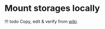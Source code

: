 # Mount storages locally


!!! todo
    Copy, edit & verify from [wiki](https://wiki.metacentrum.cz/wiki/Mounting_data_storages_on_local_station).

<!--
MetaCentrum has large data storing capacity accessible to users through NFSv4 protocol. On the compute nodes, you can reach this space in directory /storage/. You can find available storages and your quotas there either during login to frontend in ssh banner or at MetaCentrum web pages.

You can also access this space from your PC. This page contains Linux tutorial how to do it. There is no free client for MS-Windows, just comercial NFS Maestro.
Contents

    1 NFSv4 directories and servers
    2 Setup overview
    3 1. Create mount points
    4 2. Install Kerberos support
    5 3. Set up/check NFSv4 support in kernel
        5.1 Test of support NFS file system
        5.2 Test RPCSECsupport
        5.3 Automatic inserting of modules
    6 4. Get Kerberos ticket enabling volume connection
        6.1 Your machine has file /etc/krb5.keytab from MetaCentrum
        6.2 Your machine does not have file /etc/krb5.keytab from MetaCentrum
            6.2.1 You can use your own user ticket
            6.2.2 Create one-purpose file /etc/krb5.keytab
    7 5. Install client NFSv4 tools
        7.1 nfs-utils setting
    8 6. Modify /etc/fstab file
    9 7. Start nfs client and remount all volumes
    10 Concluding notes
        10.1 Simple settings of idmapd.conf
        10.2 Accessing user data on NFS4 storage
        10.3 Kerberos identity
        10.4 Kerberos tickets
        10.5 Proper displaying of users and groups names
        10.6 Cross realm mapping NFSv4 identities to numerical representation
        10.7 Cross realm mapping of numeral representation to the names
        10.8 Installation way for a Gentoo
        10.9 MacOS users

NFSv4 directories and servers
NFS4 server 	adresář - directory 	velikost - capacity 	zálohovací třída - back-up policy 	alternativní jména serverů v Perunovi - alternative name / poznámka - note
storage-brno1-cerit.metacentrum.cz 	/storage/brno1-cerit/ 	1.8 PB 	2 	nfs-ntc.ics.muni.cz
storage-brno2.metacentrum.cz 	/storage/brno2/ 	306 TB 	2 	
storage-brno3-cerit.metacentrum.cz 	/storage/brno3-cerit/ 	932 TB 	2 	nfs-kat.cerit-sc.cz
storage-brno4-cerit-hsm.metacentrum.cz 	/storage/brno4-cerit-hsm/ 	zrušeno - decommissioned 		data archived in /storage/brno1-cerit/
storage-brno5-archive.metacentrum.cz 	/storage/brno5-archive/ 	zrušeno - decommissioned 	3 	nfs.du3.cesnet.cz
storage-brno6.metacentrum.cz 	/storage/brno6/ 	zrušeno - decommissioned 	2 	
storage-brno7-cerit.metacentrum.cz 	/storage/brno7-cerit/ 	zrušeno - decommissioned 	2 	data archived in /storage/brno1-cerit/
storage-brno8.metacentrum.cz 	/storage/brno8/ 	zrušeno - decommissioned 	3 	in past /storage/ostrava1/, data moved to /storage/brno2/home/USERNAME/brno8
storage-brno9-ceitec.metacentrum.cz 	/storage/brno9-ceitec/ 	zrušeno - decommissioned 	3 	storage-ceitec1.ncbr.muni.cz - pro NCBR CEITEC
storage-brno10-ceitec-hsm.metacentrum.cz 	/storage/brno10-ceitec-hsm/ 	zrušeno - decommissioned 	3 	dedicated to NCBR CEITEC
storage-brno11-elixir.metacentrum.cz 	/storage/brno11-elixir/ 	313 TB 	2 	dedicated to ELIXIR-CZ, storage2.elixir-czech.cz
storage-brno12-cerit.metacentrum.cz 	/storage/brno12-cerit/ 	3.4 PB 	2 	ces-hsm.cerit-sc.cz, domovský adresář v nfs4/home/$USER
storage-budejovice1.metacentrum.cz 	/storage/budejovice1/ 	44 TB 	3 	(storage-cb1|storage-cb2).metacentrum.cz
storage-jihlava1-cerit.metacentrum.cz 	/storage/jihlava1-cerit/ 	zrušeno - decommissioned 		data archived to /storage/brno4-cerit-hsm/fineus, storage-brno4-cerit-hsm.metacentrum.cz, symlink /storage/jihlava1-cerit/
storage-jihlava2-archive.metacentrum.cz 	/storage/jihlava2-archive/ 	zrušeno - decommissioned 		
storage-du-cesnet.metacentrum.cz 	/storage/du-cesnet/ 		3 	du4.cesnet.cz, optimal archive storage for all MetaCentrum users
storage-liberec3-tul.metacentrum.cz 	/storage/liberec3-tul/ 	30 TiB 		
storage-plzen1.metacentrum.cz 	/storage/plzen1/ 	352 TB 	2 	
storage-plzen2-archive.metacentrum.cz 	/storage/plzen2-archive/ 	zrušeno - decommissioned 		nfs.du1.cesnet.cz
storage-plzen3-kky.metacentrum.cz 	/storage/plzen3-kky/ 	zrušeno - decommissioned 		nahrazeno plzen4-ntis
storage-plzen4-ntis.metacentrum.cz 	/storage/plzen4-ntis/ 	200 TiB 	3 	pro cleny skupiny iti/kky
storage-praha1.metacentrum.cz 	/storage/praha1/ 	zrušeno - decommissioned 	3 	storage-praha1(a|b).metacentrum.cz
storage-praha2-natur.metacentrum.cz 	/storage/praha2-natur/ 	88 TB 		storage-praha2-natur.metacentrum.cz
storage-praha4-fzu.metacentrum.cz 	/storage/praha4-fzu/ 	zrušeno - decommissioned 15 TB 		
storage-praha6-fzu.metacentrum.cz 	/storage/praha6-fzu/ 	76 TB 		
storage-praha5-elixir.metacentrum.cz 	/storage/praha5-elixir/ 	157 TB 	3 	
storage-pruhonice1-ibot.metacentrum.cz 	/storage/pruhonice1-ibot/ 	179 TB 	3 	tilia-nfs.ibot.cas.cz
storage-vestec1-elixir.metacentrum.cz 	/storage/vestec1-elixir/ /storage/praha1/ 		2 	storage-vestec1.elixir-czech.cz
Zálohovací třídy jsou popsány v / Back-up policy is described at: Politika zálohování (Back-up policy). Výtah/summary:

    třída 2 - záloha (pouze) formou časových řezů / class 2 - backup (only) in a form of time slices
    třída 3 - data se záložní kopií / class 3 - data with a backup copy

Setup overview

You will need to do several things to make NFSv4 accessible on your Linux desktop:

    create empty directory as a mount point
    set up Kerberos support
    set up/check NFSv4 support in kernel
    get Kerberos ticket enabling connection
    install NFSv4 client tools
    modify the /etc/fstab file
    start nfs client and remount all volumes
    get Kerberos ticket to access to data
    set the system time properly

You must have root privileges on your local PC.
1. Create mount points

You need to create empty directory where the Metacentrum storage NFS volumes will be mounted. We recommend directory /storage because in this way it is set on MetaCentrum machines. E.g.:

mkdir -p /storage/brno1 # -p option means directory /storage will be created, too, if it does not already exist
mkdir /storage/brno2
mkdir /storage/brno3-cerit
mkdir /storage/plzen1
...

Complete command

mkdir -p /storage && cd /storage && mkdir -p brno10-ceitec-hsm brno6 liberec3-tul praha4-fzu brno11-elixir brno7-cerit ostrava1 praha5-elixir brno12-cerit brno8 ostrava2-archive praha6-fzu brno1-cerit brno9-ceitec plzen1 projects brno2 budejovice1 plzen3-kky pruhonice1-ibot brno3-cerit du-cesnet plzen4-ntis software brno4-cerit-hsm jihlava1-cerit praha1

You can, of course, choose arbitrary name and placing for the mounting points - just remember to modify the /etc/fstab file accordingly.
2. Install Kerberos support

If your PC does not have Kerberos system support, you need to install it first. For Ubuntu 8.10 / Debian 9 there are packages heimdal-clients and krb5-config, for OpenSuse 11.1 packages krb5 and krb5-client. On Ubuntu use e.g. apt search command to check the package.

melounova@melounova-ThinkCentre-E93:~$ sudo apt search krb5-config
Sorting... Done
Full Text Search... Done
krb5-config/bionic,bionic,now 2.6 all [installed,automatic]
Configuration files for Kerberos Version 5

Once Kerberos support is installed, you must create file /etc/krb5.conf. The easiest way is to copy it simply from some MetaCentrum machine, e.g skirit.ics.muni.cz.

$ scp skirit.ics.muni.cz:/etc/krb5.conf /etc/

If you are using MIT Kerberos >1.4 or Heimdal >1.3 add following line to the [libdefaults] section in the krb5.conf: allow_weak_crypto = true. Otherwise, do not change anything.


3. Set up/check NFSv4 support in kernel

Ubuntu and OpenSuse kernels support NFSv4 as a stanard and you can skip this step. Otherwise assure the support in the following way:
Test of support NFS file system

    grep nfs4 /proc/filesystems

Right answer: nodev nfs4

In case of empty answer do as a root

$ modprobe nfs

and repeat the test. In case of negative answer it is necessary to compile NFS (with NFSv4 support) into kernel.
Test RPCSECsupport

    ls -d /proc/net/rpc/auth.rpcsec*

Right answer: proc/net/rpc/auth.rpcsec.context /proc/net/rpc/auth.rpcsec.init

In case of answer: ls: cannot access /proc/net/rpc/auth.rpcsec*: No such file or directory do as root

modprobe auth_rpcgss

and repeat the test. In case of negative answer it is necessary to compile CONFIG_SUNRPC_GSS to Linux kernel.
Automatic inserting of modules

If it is obvious that system supports NFSv4 including RPCSEC it is not necessary to insert modules manually - client tools insert NFS on their own.
4. Get Kerberos ticket enabling volume connection

We offer 3 possibilities according type of tickets:

    Your machine has file /etc/krb5.keytab from MetaCentrum (or ÚVT)
    Your machine does not have file /etc/krb5.keytab from MetaCentrum
        You can use your user ticket
        You can create one-purpose file /etc/krb5.keytab

Your machine has file /etc/krb5.keytab from MetaCentrum

We will add ticket like nfs/your_machine@ICS.MUNI.CZ to your /etc/krb5.keytab on your request which enables you to connect NFS volume. Original krb5.keytab must be changed to the new one, which will be released to you on your request.
Your machine does not have file /etc/krb5.keytab from MetaCentrum
You can use your own user ticket

Create kerberos ticket (kinit) before mounting the volume. You must create the ticket as a root because system volume will be connected as a root too. In this way, it is necessary to set rpc.gssd to search your ticket, not the system one, see bellow. Ticket must be renewed every day.
Create one-purpose file /etc/krb5.keytab

Login to some MetaCentrum machine. Be sure that you have valid Kerberos ticket in META realm (command klist will print it). After it use the command:

/software/remctl-2.12/bin/remctl -d kdccesnet.ics.muni.cz accounts nfskeytab >krb5.keytab

File krb5.keytab will be created in current directory which contains one-purpose ticket. Next copy the file krb5.keytab on your machine to /etc/krb5.keytab, set its ownership to root.root and rights to 600 as follows:

chown root.root /etc/krb5.keytab
chmod 600 /etc/krb5.keytab

Delete the file from MetaCentrum machine after copying it. It is important that META is your implicit realm in file /etc/krb5.conf.
5. Install client NFSv4 tools

We recommend to install nfs-utils version 1.1.0 or higher.

    package nfs-common (apt-get install nfs-common) on Debian/Ubuntu.
    package nfs-utils (yast -i nfs-utils) on OpenSuse lower than 10.3
    package nfs-client (yast -i nfs-client) on OpenSuse 10.3 and higher.

You will also need running portmap. It should be installed with nfs-utils dependencies. Otherwise install the package portmap separately.
nfs-utils setting

    Debian/Ubuntu

Setting of nfs-utils is in the file /etc/default/nfs-common. Set the values in the following way:

NEED_STATD=yes
STATDOPTS=
NEED_IDMAPD=yes
NEED_GSSD=yes

    Opensuse

Setting of nfs-utils in the file /etc/sysconfig/nfs. Set at least the following values:

NFS_SECURITY_GSS="yes"
NFS4_SUPPORT="yes"

6. Modify /etc/fstab file

For storages you wish to mount locally, add the following lines to the /etc/fstab file:

storage-brno6.metacentrum.cz:/home/fsbrno2 /storage/brno2             nfs4       sec=krb5              0 0
storage-brno3-cerit.metacentrum.cz:/ /storage/brno3-cerit  nfs4       sec=krb5              0 0
storage-plzen1.metacentrum.cz:/ /storage/plzen1           nfs4       sec=krb5              0 0
...

NOTE: Due to hardware replacement the data are moved continuously from one storage to another. For backward compatibility the old names of storages (e.g. brno2) are kept as symbolic links. The target in /etc/fstab must be a real directory, not a symlink. By using ls -l you can find where the symbolic links lead to. In case of brno2 this means brno6.

(STRETCH)melounova@skirit:~$ ls -l /storage/
lrwxrwxrwx 1 root root 24 Oct 21  2019 brno2 -> /auto/brno6/home/fsbrno2
...
lrwxrwxrwx 1 root root 11 Sep 17  2018 brno6 -> /auto/brno6
...

NOTE: For some combinations of operating systems or server/client, adding option vers=4 to fstab is necessary too:

storage-brno6.metacentrum.cz:/home/fsbrno2 /storage/brno2             nfs4       sec=krb5,vers=4       0 0

Complete /etc/fstab:

storage-brno1-cerit.metacentrum.cz:/ /storage/brno1-cerit  nfs4 sec=krb5        0 0
storage-brno6.metacentrum.cz:/home/fsbrno2 /storage/brno2  nfs4 sec=krb5        0 0
storage-brno3-cerit.metacentrum.cz:/ /storage/brno3-cerit  nfs4 sec=krb5        0 0
storage-brno1-cerit.metacentrum.cz:/hsmcerit /storage/brno4-cerit-hsm  nfs4 sec=krb5        0 0
storage-brno6.metacentrum.cz:/ /storage/brno6  nfs4 sec=krb5        0 0
storage-brno1-cerit.metacentrum.cz:/brno7 /storage/brno7-cerit  nfs4 sec=krb5        0 0
storage-ostrava1.metacentrum.cz:/ /storage/brno8  nfs4 sec=krb5        0 0
storage-brno9-ceitec.metacentrum.cz:/ /storage/brno9-ceitec    nfs4       sec=krb5        0 0
storage-brno10-ceitec-hsm.metacentrum.cz:/ /storage/brno10-ceitec-hsm  nfs4 sec=krb5        0 0
storage-brno11-elixir.metacentrum.cz:/ /storage/brno11-elixir  nfs4 sec=krb5        0 0
storage-brno12-cerit.metacentrum.cz:/ /storage/brno12-cerit  nfs4 sec=krb5        0 0
storage-budejovice1.metacentrum.cz:/ /storage/budejovice1  nfs4 sec=krb5        0 0
storage-brno1-cerit.metacentrum.cz:/hsmcerit/fineus /storage/jihlava1-cerit  nfs4 sec=krb5    0 0
storage-du-cesnet.metacentrum.cz:/ /storage/du-cesnet  nfs4 sec=krb5        0 0
storage-liberec3-tul.metacentrum.cz:/ /storage/liberec3-tul  nfs4 sec=krb5        0 0
storage-plzen1.metacentrum.cz:/ /storage/plzen1 nfs4    sec=krb5        0 0
storage-plzen3-kky.metacentrum.cz:/ /storage/plzen3-kky  nfs4 sec=krb5        0 0
storage-plzen4-ntis.metacentrum.cz:/ /storage/plzen4-ntis nfs4    sec=krb5        0 0
storage-praha1.metacentrum.cz:/ /storage/praha1  nfs4 sec=krb5        0 0
storage-praha4-fzu.metacentrum.cz:/ /storage/praha4-fzu  nfs4 sec=krb5        0 0
storage-praha5-elixir.metacentrum.cz:/ /storage/praha5-elixir  nfs4 sec=krb5        0 0
storage-praha6-fzu.metacentrum.cz:/ /storage/praha6-fzu  nfs4 sec=krb5        0 0
storage-pruhonice1-ibot.metacentrum.cz:/ /storage/pruhonice1-ibot  nfs4 sec=krb5        0 0
storage-brno3-cerit.metacentrum.cz:/nfs4/software /storage/software  nfs4 sec=krb5        0 0
storage-brno3-cerit.metacentrum.cz:/nfs4/projects /storage/projects  nfs4 sec=krb5        0 0
storage-ostrava1.metacentrum.cz:/ /storage/ostrava1 nfs4    sec=krb5        0 0
storage-du-cesnet.metacentrum.cz:/ /storage/ostrava2-archive nfs4    sec=krb5        0 0 

Note: Due to privacy reasons, some repositories can be accessed only from Metacentrum IP addresses. Storages of the form CITY+NUMBER like brno2 or praha1 should be always mountable. Usually the "private" repositories with limited access are the ones with suffix in their name (-kky, -fzu, etc.). For example, if you get an error like

mount.nfs4: access denied by server while mounting storage-plzen3-kky.metacentrum.cz:/

this is very likely the case. Simply delete the line from /etc/fstab if you can't mount it from your location.
7. Start nfs client and remount all volumes

You don't need to mount a volume in OpenSuse 11.1, because running nfs service connect it automatically according records in /etc/fstab, in other OS, explicit mounting (mount -a) is needed.

    OpenSuse

/etc/init.d/nfs start 
insserv /etc/init.d/nfs

    Debian 9

systemctl restart nfs-client.target
mount -a

    Ubuntu

In file /etc/default/nfs-common should be set the option NEED_GSSD=yes.

service rpcbind start
service nfs-common start
service rpc-gssd start
mount -a

Now the Metacentrum NFSv4 volumes should be mounted to mount points specified in /etc/fstab file.
Concluding notes
Simple settings of idmapd.conf

File /etc/idmapd.conf sets mapping of NFSv4 identities to local users (NFSv4 works with text principals of kerberos, POSIX interface of file system works with numeral representation of users and groups).

Simple settings /etc/idmapd.conf consist on setting of configuration line: Domain = META. The users from domain @META will be map throught files /etc/passwd and /etc/group. So it means that for identity xhejtman@META must exist record in /etc/passwd with name xhejtman. Ordinary tools (ls -l) will show the names properly if the name in given files will be exist for their principal. For nonexisting name will be user mapping choosen as nobody and nogroup.

Example:

grep xhejtman /etc/passwd
xhejtman:x:1000:1000:Lukas Hejtmanek,,,:/home/xhejtman:/bin/bash
ls -l /mnt/nfs/software
total 0
drwxr-xr-x 4 nobody   nogroup   51 2008-06-12 12:49 etics
-rw-r--r-- 1 nobody   nogroup    0 2008-06-06 14:26 hu
drwxr-xr-x 6 xhejtman soft-nfs4 54 2008-06-12 14:45 libnfsidmap
drwxr-xr-x 5 xhejtman soft-nfs4 40 2008-06-11 13:12 nsswitch

Particular record for user xhejtman@META exists in /etc/passwd and record for group soft-nfs4@META also exists in /etc/group, so mapping runs properly and it is also properly shown. There is no record for users who own directory etics that is why it's shown as nobody:nogroup.


Accessing user data on NFS4 storage

If you use the tutorial you should have the volume mounted now. To be able to access your user data you must have valid kerberos ticket. You can obtain one by command kinit:

$ kinit
login@META's Password:
$ cd /storage/brno2/home/login

Please keep in mind that such kerberos ticket has limited validity (usually 12h). If you need to access storage without entering password and/or for longer periods (i.e. running some service), you can create ticket from one-purpose nfs/login@META keytab (see above how to obtain it):

kinit -t /etc/krb5.keytab nfs/login@META

With such a ticket you should be able to access login's data, however, it has limited (12h) validity too. You can prolong the ticket as follows:

echo "* */6 * * * /usr/bin/kinit -t /etc/krb5.keytab  nfs/login@META" | crontab

Kerberos identity

Users using one identity should be satisfied with standart NFS tools in their Linux distribution. If you want to use more identities at one time like xhejtman@META, xhejtman@ADMIN.META and xhejtman@ICS.MUNI.CZ it's necessary to use patched rpc.gssd program. Patched program is in NFS utils version 1.1.3. Patching older version is not easy, best way is to contact us and we make patched package for you.
Kerberos tickets

Ticket in /etc/krb5.keytab is implicitly used just to mount the volume. But we can make a deal that the ticket can be also used to access the storage – but explicit arrangement is necessary. This ticket is valid until kerberos server administrator deletes it. So the access via ticket can be used almost forever.

User ticket (ussually in /tmp/krb5cc_number) can be used for mounting (if we run rpc.gssd with choice -n) and also for access. This ticket often has limited validity.
Proper displaying of users and groups names

Above-mentioned settings of idmapd.conf will display properly only users and groups stored in /etc/passwd and /etc/group. Moreover the user or group must be from META domain. Cross realm user mapping is possible through advanced settings. It is necessary to set mapping of NFSv4 identities to numeral representation and it is necessary to set mapping of numerical representation to the individual names.
Cross realm mapping NFSv4 identities to numerical representation

It is necessary to reach mapping files of users and groups for mapping support.

    http://meta.cesnet.cz/nfs4/passwd-nfs4
    http://meta.cesnet.cz/nfs4/group-nfs4

You have to save this files to /etc/passwd-nfs4 and /etc/group-nfs4.

Then you have to download and install new version of library libnfsidmap from NFS. It is placed in /storage/software/libnfsidmap, where are both libraries for IA32 and X86_64 (lib32 and lib64), and Debian packages (for i386 a ndAMD64).

For this way of mapping it is necessary to set simply way, desribed above, get a packages and then you can try this advanced way. We should change settings of idmapd.conf after installing new version and reaching mapping files. :

[Translation]
Method = mnsswitch

Similar settings could have been in configuration file. New settings have text: mnsswitch instead nsswitch. We keep settings Domain = META the same.

Restart service idmapd.

Debian: /etc/init.d/nfs-common restart, 
opensuse /etc/init.d/idmapd restart or /etc/init.d/nfs restart

So now we have cross realm mapping of identities NFSv4 to numeral representation for POSIX interface.
Cross realm mapping of numeral representation to the names

It is settings of nsswitch mechanism of name translation.

You should download library libnss-nfs4.so.2 from NFS /storage/software/nsswitch and place it into directory /lib. There are versions for debian i386 a X86_64 at NFS. There is no packages because it is only single file.

Change configuration of /etc/nsswitch.conf in following way:

passwd:         compat nfs4
group:          compat nfs4

Add word nfs4 to the end of the lines passwd and group (it is the same name as have library libnss-jméno.so.2).

You don't have to restart service, new mapping should work immediatelly.

Names with domains are written implicitly. If we don't want to write some domain again and again, it is possible to export environment variable NFS4DOMAIN=META.

Example: export NFS4DOMAIN=META, 

then names from domain META will be shown without this domain in the list.
Installation way for a Gentoo

You need to install packages net-nds/portmap and net-fs/nfs-utils. Check whether nfs-utils are compilled with kerberos.

Scripts for a start nfs in Gentoo are little bit odd because they have common settings of server and client. Settings of nfs-utils is in the file /etc/conf.d/nfs where you need to change just choice "OPTS_RPC_GSSD" to the value " -- -n " in case you use your own key and not machine keytab.

Then assure you have downloaded modules nfs a rpcsec_gss_krb5 and set them to load aftear booting the system. The scripts can't load them itself.

Configure /etc/idmapd.conf, as is described upper, simply just rewrite Domain to META in pattern file and return to this place in the tutorial.

You need run services rpc.gssd and rpc.idmapd, for example /etc/init.d/rpc.gssd start, and manage to be run after start (rc-add default rpc.gssd and similary for rpc.idmapd).

Add into /etc/fstab line

smaug1.ics.muni.cz:/ /storage nfs4 sec=krb5

and run service /etc/init.d/nfsmount. Volume should mount now.
MacOS users

As was mentioned, users must be able to obtain the Kerberos ticket on their local machine. Follow this tutorial how to get a krb5 ticket.

Once kinit command successfully generates valid krb5 tickets, add line nfs.client.default_nfs4domain = META to the end of the file /etc/nfs.conf as superuser.

You have to create an empty directory where the Metacentrum storage NFS volume will be mounted. For example:

mkdir /path/on/my/local/computer/storage-praha5-elixir

Finally, you can mount the selected NFS volume (as superuser).

sudo mount_nfs -o vers=4,sec=krb5 storage-praha5-elixir.metacentrum.cz:home/your_username /path/on/my/local/computer/storage-praha5-elixir

The example above will mount your home directory on the storage praha5-elixir. On your local machine, data will be accessible through folder storage-praha5-elixir. 


-->
